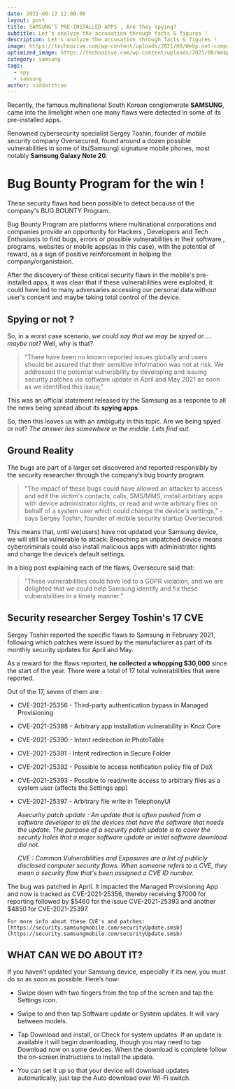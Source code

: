 ```yaml
---
date: 2021-09-12 12:00:00
layout: post
title: SAMSUNG'S PRE-INSTALLED APPS , Are they spying?
subtitle: Let's analyze the accusation through facts & figures !
description: Let's analyze the accusation through facts & figures !
image: https://technozive.com/wp-content/uploads/2021/08/Webp.net-compress-image-28-696x392.jpg
optimized_image: https://technozive.com/wp-content/uploads/2021/08/Webp.net-compress-image-28-696x392.jpg
category: samsung
tags:
  - spy
  - samsung
author: siddarthrao
---
```


Recently, the famous multinational South Korean conglomerate **SAMSUNG**, came into the limelight when one many flaws were detected in some of its pre-installed apps. 

Renowned cybersecurity specialist Sergey Toshin, founder of mobile security company Oversecured, found around a dozen possible vulnerabilities in some of its(Samsung) signature mobile phones, most notably **Samsung Galaxy Note 20**. 

# Bug Bounty Program for the win !
These security flaws had been possible to detect because of the company's BUG BOUNTY Program. 

Bug Bounty Program are platforms where multinational corporations and companies provide an opportunity for Hackers , Developers and Tech Enthusiasts to find bugs, errors or possible vulnerabilities in their software , programs, websites or mobile apps(as in this case), with the potential of reward, as a sign of positive reinforcement in helping the company/organistaion.

After the discovery of these critical security flaws in the mobile's pre-installed apps, it was clear that if these vulnerabilities were exploited, it could have led to many adversaries accessing our personal data without user's consent and maybe taking total control of the device.

## Spying or not ?
So, in a worst case scenario, *we could say that we may be spyed or..... maybe not?* Well, why is that?

> “There have been no known reported issues globally and users should be assured that their sensitive information was not at risk. We addressed the potential vulnerability by developing and issuing security patches via software update in April and May 2021 as soon as we identified this issue,” 

This was an official statement released by the Samsung as a response to all the news being spread about its **spying apps**.

So, then this leaves us with an ambiguity in this topic. Are we being spyed or not? *The answer lies somewhere in the middle. Lets find out.*

## Ground Reality 
The bugs are part of a larger set discovered and reported responsibly by the security researcher through the company’s bug bounty program.

> "The impact of these bugs could have allowed an attacker to access and edit the victim's contacts, calls, SMS/MMS, install arbitrary apps with device administrator rights, or read and write arbitrary files on behalf of a system user which could change the device's settings," -says Sergey Toshin, founder of mobile security startup Oversecured.

This means that, until we(users) have not updated your Samsung device, we will still be vulnerable to attack. Breaching an unpatched device means cybercriminals could also install malicious apps with administrator rights and change the device’s default settings. 

In a blog post explaining each of the flaws, Oversecure said that: 
> “These vulnerabilities could have led to a GDPR violation, and we are delighted that we could help Samsung identify and fix these vulnerabilities in a timely manner.”

## Security researcher Sergey Toshin's 17 CVE 
Sergey Toshin reported the specific flaws to Samsung in February 2021, following which patches were issued by the manufacturer as part of its monthly security updates for April and May. 

As a reward for the flaws reported, **he collected a whopping $30,000** since the start of the year. There were a total of 17 total vulnerabilities that were reported. 

Out of the 17, seven of them are :

* CVE-2021-25356 - Third-party authentication bypass in Managed Provisioning
* CVE-2021-25388 - Arbitrary app installation vulnerability in Knox Core
* CVE-2021-25390 - Intent redirection in PhotoTable
* CVE-2021-25391 - Intent redirection in Secure Folder
* CVE-2021-25392 - Possible to access notification policy file of DeX
* CVE-2021-25393 - Possible to read/write access to arbitrary files as a system user (affects the Settings app)
* CVE-2021-25397 - Arbitrary file write in TelephonyUI

	*Asecurity patch update :  An update that is often pushed from a software developer to all the devices that have the software that needs the update. The purpose of a security patch update is to cover the security holes that a major software update or initial software download did not.*

	*CVE : Common Vulnerabilities and Exposures are a list of publicly disclosed computer security flaws. When someone refers to a CVE, they mean a security flaw that's been assigned a CVE ID number.*

The bug was patched in April. It impacted the Managed Provisioning App and now is tracked as CVE-2021-25356, thereby receiving $7000 for reporting followed by $5460 for the issue CVE-2021-25393 and another $4850 for CVE-2021-25397.

	For more info about these CVE's and patches: [https://security.samsungmobile.com/securityUpdate.smsb](https://security.samsungmobile.com/securityUpdate.smsb)

## WHAT CAN WE DO ABOUT IT?
If you haven’t updated your Samsung device, especially if its new, you must do so as soon as possible. Here’s how:

* Swipe down with two fingers from the top of the screen and tap the Settings icon.

*  Swipe to and then tap Software update or System updates. It will vary between models.

* Tap Download and install, or Check for system updates. If an update is available it will begin downloading, though you may need to tap Download now on some devices. When the download is complete follow the on-screen instructions to install the update.

* You can set it up so that your device will download updates automatically, just tap the Auto download over Wi-Fi switch.